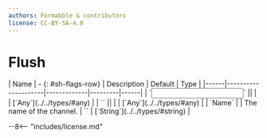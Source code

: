 ```yaml
---
authors: Formabble & contributors
license: CC-BY-SA-4.0
---
```



# Flush

<div class="sh-parameters" markdown="1">
| Name | - {: #sh-flags-row} | Description | Default | Type |
|------|---------------------|-------------|---------|------|
| `<input>` || | | [`Any`](../../types/#any) |
| `<output>` || | | [`Any`](../../types/#any) |
| `Name` |  | The name of the channel. | `` | [`String`](../../types/#string) |

</div>



--8<-- "includes/license.md"

